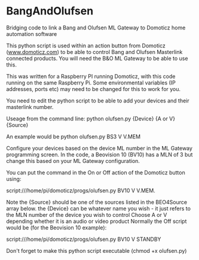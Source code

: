 # BangAndOlufsen
Bridging code to link a Bang and Olufsen ML Gateway to Domoticz home automation software

This python script is used within an action button from Domoticz (www.domoticz.com) to be able to control Bang and Olufsen Masterlink connected products. You will need the B&O ML Gateway to be able to use this.

This was written for a Raspberry PI running Domoticz, with this code running on the same Raspberry Pi. Some environmental variables (IP addresses, ports etc) may need to be changed for this to work for you.

You need to edit the python script to be able to add your devices and their masterlink number.

Useage from the command line: python olufsen.py {Device} {A or V} {Source}

An example would be python olufsen.py BS3 V V.MEM

Configure your devices based on the device ML number in the ML Gateway 
programming screen. In the code, a Beovision 10 (BV10) has a MLN of 3 but change this based on your ML Gateway configuration.

You can put the command in the On or Off action of the Domoticz button using:

script:///home/pi/domoticz/progs/olufsen.py BV10 V V.MEM.

Note the {Source} should be one of the sources listed in the BEO4Source
array below. the {Device} can be whatever name you wish - it just refers to the MLN
number of the device you wish to control
Choose A or V depending whether it is an audio or video product
Normally the Off script would be (for the Beovision 10 example):

  script:///home/pi/domoticz/progs/olufsen.py BV10 V STANDBY

 Don't forget to make this python script executable (chmod +x olufsen.py)
